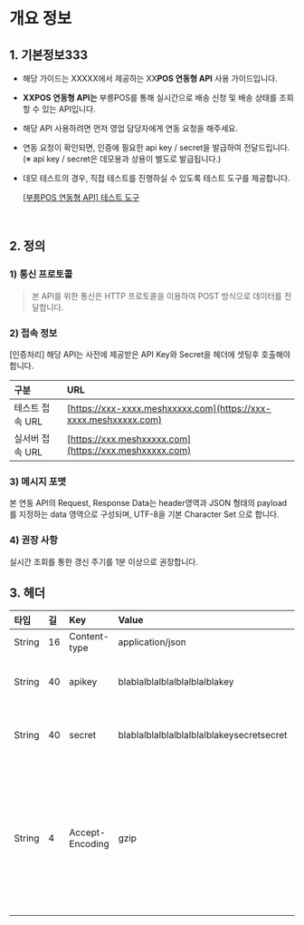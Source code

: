 # 개요 정보

## 1. 기본정보333

* 해당 가이드는 XXXXX에서 제공하는 XX**POS 연동형 API** 사용 가이드입니다.
* **XXPOS 연동형 API는** 부릉POS를 통해 실시간으로 배송 신청 및 배송 상태를 조회할 수 있는 API입니다.
* 해당 API 사용하려면 먼저 영업 담당자에게 연동 요청을 해주세요.
* 연동 요청이 확인되면, 인증에 필요한 api key / secret을 발급하여 전달드립니다. \(※ api key / secret은 데모용과 상용이 별도로 발급됩니다.\)
* 데모 테스트의 경우, 직접 테스트를 진행하실 수 있도록 테스트 도구를 제공합니다.

  ​[\[부릉POS 연동형 API\] 테스트 도구](https://www.naver.com/)​

‌

## 2. 정의 <a id="2"></a>

### 1\) 통신 프로토콜 <a id="1-1"></a>

> 본 API를 위한 통신은 HTTP 프로토콜을 이용하여 POST 방식으로 데이터를 전달합니다.

### 2\) 접속 정보 <a id="2-1"></a>

\[인증처리\] 해당 API는 사전에 제공받은 API Key와 Secret을 헤더에 셋팅후 호출해야 합니다.

| 구분 | URL |
| :--- | :--- |
| 테스트 접속 URL | [https://xxx-xxxx.meshxxxxx.com](https://xxx-xxxx.meshxxxxx.com) |
| 실서버 접속 URL | [https://xxx.meshxxxxx.com](https://xxx.meshxxxxx.com) |

### 3\) 메시지 포맷 <a id="3-1"></a>

본 연동 API의 Request, Response Data는 header영역과 JSON 형태의 payload 를 지정하는 data 영역으로 구성되며, UTF-8을 기본 Character Set 으로 합니다.‌

### 4\) 권장 사항 <a id="4"></a>

실시간 조회를 통한 갱신 주기를 1분 이상으로 권장합니다.‌

## 3. 헤더 <a id="3"></a>

| 타입 | 길 | Key | Value | 비고 |
| :--- | :--- | :--- | :--- | :--- |
| String | 16 | Content-type | application/json | ​Content |
| String | 40 | apikey | blablalblalblalblalblalblakey | XXXXX로부터 발급받은 API Key |
| String | 40 | secret | blablalblalblalblalblalblakeysecretsecret | XXXXX로부터 발급받은 secret |
| String | 4 | Accept-Encoding | gzip | 클라이언트 프로그램이 gzip 인코딩 방식을 지원하지 않는다면 보내지 않아도 됩니다. |

